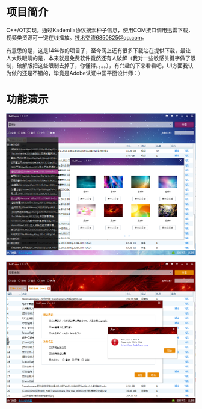 # 项目简介
C++/QT实现，通过Kademlia协议搜索种子信息，使用COM接口调用迅雷下载，视频类资源可一键在线播放。技术交流6850825@qq.com。

有意思的是，这是14年做的项目了，至今网上还有很多下载站在提供下载，最让人大跌眼睛的是，本来就是免费软件竟然还有人破解（我对一些敏感关键字做了限制，破解版把这些限制去掉了，你懂得。。。。），有兴趣的下来看看吧，UI方面我认为做的还是不错的，毕竟是Adobe认证中国平面设计师：）

# 功能演示
![image](https://github.com/hcaihao/KadPlayer/blob/master/Demo2.png)

![image](https://github.com/hcaihao/KadPlayer/blob/master/Demo1.png)
